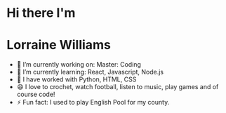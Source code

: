 <h1 textalign = "center" color = "red"> Hi there I'm </h1>
<h1 textalign = "center" color ="green"> Lorraine Williams </h1>



- 🔭 I’m currently working on: Master: Coding
- 🌱 I’m currently learning: React, Javascript, Node.js
- 👯 I have worked with Python, HTML, CSS
- 😄 I love to crochet, watch football, listen to music, play games and of course code!
- ⚡ Fun fact: I used to play English Pool for my county.

